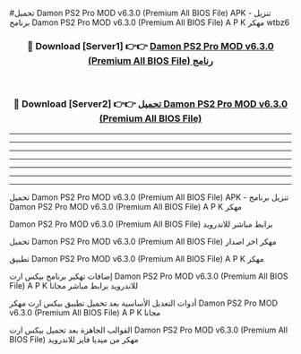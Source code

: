#تحميل Damon PS2 Pro MOD v6.3.0 (Premium All BIOS File)  APK - تنزيل برنامج Damon PS2 Pro MOD v6.3.0 (Premium All BIOS File)  A P K مهكر wtbz6 



<div align="center">
<h3>🔴 Download [Server1] 👉👉 <a href="https://apkdownload10.web.app/?title=Damon PS2 Pro MOD v6.3.0 (Premium All BIOS File) ">Damon PS2 Pro MOD v6.3.0 (Premium All BIOS File)  رنامج</a></h3><br>

<h3>🔴 Download [Server2] 👉👉 <a href="https://apkdownload10.web.app/?title=Damon PS2 Pro MOD v6.3.0 (Premium All BIOS File) ">تحميل Damon PS2 Pro MOD v6.3.0 (Premium All BIOS File)  </a></h3>
</div>


----------------------------------------------------------

----------------------------------------------------------

----------------------------------------------------------

----------------------------------------------------------

----------------------------------------------------------

----------------------------------------------------------

----------------------------------------------------------

تحميل Damon PS2 Pro MOD v6.3.0 (Premium All BIOS File)  APK - تنزيل برنامج Damon PS2 Pro MOD v6.3.0 (Premium All BIOS File)  A P K مهكر

Damon PS2 Pro MOD v6.3.0 (Premium All BIOS File)  برابط مباشر للاندرويد

تحميل Damon PS2 Pro MOD v6.3.0 (Premium All BIOS File)  مهكر اخر اصدار

تطبيق Damon PS2 Pro MOD v6.3.0 (Premium All BIOS File)  A P K مهكر

إضافات تهكير برنامج بيكس ارت Damon PS2 Pro MOD v6.3.0 (Premium All BIOS File)  A P K للاندرويد برابط مباشر مجانا

أدوات التعديل الأساسية بعد تحميل تطبيق بيكس ارت مهكر Damon PS2 Pro MOD v6.3.0 (Premium All BIOS File)  A P K مجانا

القوالب الجاهزة بعد تحميل بيكس ارت Damon PS2 Pro MOD v6.3.0 (Premium All BIOS File)  مهكر من ميديا فاير للاندرويد


